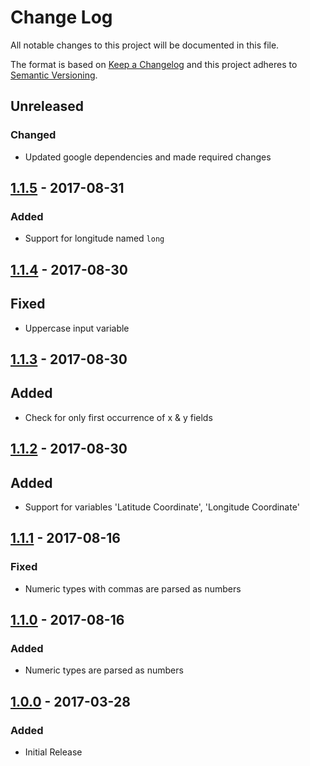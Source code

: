 # Change Log
All notable changes to this project will be documented in this file.

The format is based on [Keep a Changelog](http://keepachangelog.com/)
and this project adheres to [Semantic Versioning](http://semver.org/).

## Unreleased
### Changed
* Updated google dependencies and made required changes

## [1.1.5] - 2017-08-31
### Added
* Support for longitude named `long`

## [1.1.4] - 2017-08-30
## Fixed
* Uppercase input variable

## [1.1.3] - 2017-08-30
## Added
* Check for only first occurrence of x & y fields

## [1.1.2] - 2017-08-30
## Added
* Support for variables 'Latitude Coordinate', 'Longitude Coordinate'

## [1.1.1] - 2017-08-16
### Fixed
* Numeric types with commas are parsed as numbers


## [1.1.0] - 2017-08-16
### Added
* Numeric types are parsed as numbers

## [1.0.0] - 2017-03-28
### Added
* Initial Release

[1.1.5]: https://github.com/koopjs/koop-provider-google-sheets/compare/v1.1.4..v1.1.5
[1.1.4]: https://github.com/koopjs/koop-provider-google-sheets/compare/v1.1.3..v1.1.4
[1.1.3]: https://github.com/koopjs/koop-provider-google-sheets/compare/v1.1.2..v1.1.3
[1.1.2]: https://github.com/koopjs/koop-provider-google-sheets/compare/v1.1.1..v1.1.2
[1.1.1]: https://github.com/koopjs/koop-provider-google-sheets/compare/v1.1.0..v1.1.1
[1.1.0]: https://github.com/koopjs/koop-provider-google-sheets/compare/v1.0.0..v1.1.0
[1.0.0]: https://github.com/koopjs/koop-provider-google-sheets/tags/v1.0.0
